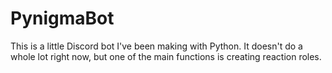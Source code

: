# PynigmaBot
This is a little Discord bot I've been making with Python. It doesn't do a whole lot right now, but one of the main functions is creating reaction roles.
